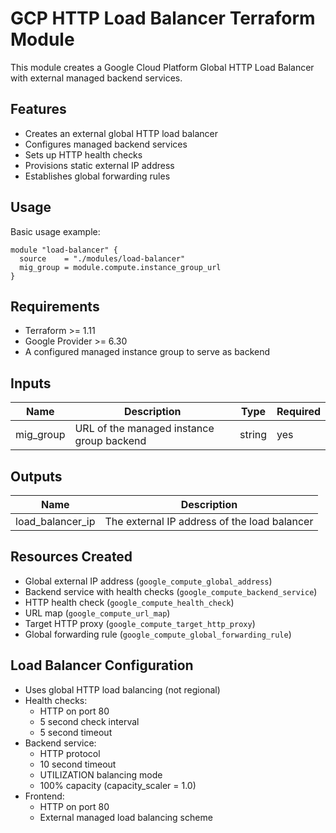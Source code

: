 # GCP HTTP Load Balancer Terraform Module

This module creates a Google Cloud Platform Global HTTP Load Balancer with external managed backend services.

## Features

- Creates an external global HTTP load balancer
- Configures managed backend services
- Sets up HTTP health checks
- Provisions static external IP address
- Establishes global forwarding rules

## Usage

Basic usage example:

```hcl
module "load-balancer" {
  source    = "./modules/load-balancer"
  mig_group = module.compute.instance_group_url
}
```

## Requirements

- Terraform >= 1.11
- Google Provider >= 6.30
- A configured managed instance group to serve as backend

## Inputs

| Name      | Description                               | Type   | Required |
| --------- | ----------------------------------------- | ------ | -------- |
| mig_group | URL of the managed instance group backend | string | yes      |

## Outputs

| Name             | Description                                  |
| ---------------- | -------------------------------------------- |
| load_balancer_ip | The external IP address of the load balancer |

## Resources Created

- Global external IP address (`google_compute_global_address`)
- Backend service with health checks (`google_compute_backend_service`)
- HTTP health check (`google_compute_health_check`)
- URL map (`google_compute_url_map`)
- Target HTTP proxy (`google_compute_target_http_proxy`)
- Global forwarding rule (`google_compute_global_forwarding_rule`)

## Load Balancer Configuration

- Uses global HTTP load balancing (not regional)
- Health checks:
  - HTTP on port 80
  - 5 second check interval
  - 5 second timeout
- Backend service:
  - HTTP protocol
  - 10 second timeout
  - UTILIZATION balancing mode
  - 100% capacity (capacity_scaler = 1.0)
- Frontend:
  - HTTP on port 80
  - External managed load balancing scheme
